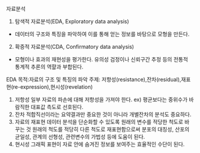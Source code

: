 자료분석
 1. 탐색적 자료분석(EDA, Exploratory data analysis)
  - 데이터의 구조와 특징을 파악하여 이를 통해 얻는 정보를 바탕으로 모형을 만든다.
 2. 확증적 자료분석(CDA, Confirmatory data analysis)
  - 모형이나 효과의 재현성을 평가한다. 유의성 검정이나 신뢰구간 추정 등의 
    전통적 통계적 추론의 역햘과 부합된다.

EDA
 목적:자료의 구조 및 특징의 파악
 주제: 저항성(resistance),잔차(residual),재표현(re-expression),현시성(revelation)
 1) 저항성
  일부 자료의 파손에 대해 저항성을 가져야 한다.
  ex) 평균보다는 중위수가 바람직한 대표값 측도로 선호된다.
 2) 잔차
  적합직선이라는 요약결과만 중요한 것이 아니라 개별잔차의 분석도 중요하다.
 3) 자료의 재표현
  데이터 분석을 단순화할 수 있도록 원래의 변수를 적당한 척도로 바꾸는 것
  원래의 척도를 적당히 다른 척도로 재표현함으로써 분포의 대칭성, 산포의 균일성,
  관계의 선형성, 관련변수의 가법성 등에 도움이 된다.
 4) 현시성
  그래픽 표현이 자료 안에 숨겨진 정보를 보여주는 효율적인 수단이 된다.